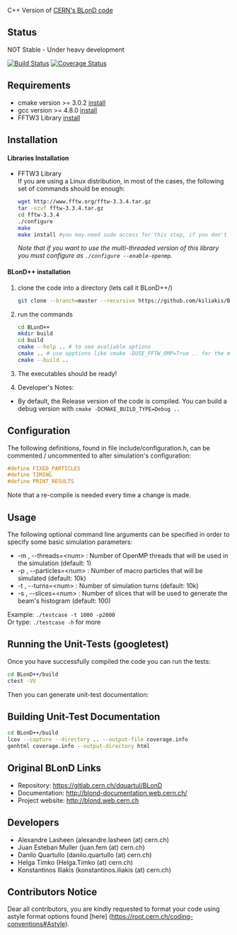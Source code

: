 C++ Version of [CERN's BLonD code][1]

## Status 

NOT Stable - Under heavy development

[![Build Status](https://travis-ci.org/kiliakis/BLonD-minimal-cpp.svg?branch=master)](https://travis-ci.org/kiliakis/BLonD-minimal-cpp)
[![Coverage Status](https://coveralls.io/repos/github/kiliakis/BLonD-minimal-cpp/badge.svg?branch=master)](https://coveralls.io/github/kiliakis/BLonD-minimal-cpp?branch=master)

## Requirements
* cmake version >= 3.0.2 [install](https://cmake.org/install/)
* gcc version >= 4.8.0 [install](https://gcc.gnu.org/wiki/InstallingGCC)  
* FFTW3 Library [install](http://www.fftw.org/download.html)


## Installation

#### Libraries Installation

* FFTW3 Library  
  If you are using a Linux distribution, in most of the cases, the following set of commands should be enough:
    
    ```bash
    wget http://www.fftw.org/fftw-3.3.4.tar.gz
    tar -xzvf fftw-3.3.4.tar.gz
    cd fftw-3.3.4
    ./configure  
    make 
    make install #you may need sudo access for this step, if you don't have it then try ./configure --prefix=/path/to/install
    ```
  *Note that if you want to use the multi-threaded version of this library you must configure as `./configure --enable-openmp`.*

#### BLonD++ installation

1. clone the code into a directory (lets call it BLonD++/)  
    ```bash  
    git clone --branch=master --recursive https://github.com/kiliakis/BLonD-minimal-cpp.git BLonD++    
    ```

2. run the commands 
    ```bash
    cd BLonD++
    mkdir build  
    cd build 
    cmake --help .. # to see avaliable options
    cmake .. # use opptions like cmake -DUSE_FFTW_OMP=True .. for the multithreaded version on Linux
    cmake --build ..
    ```

3. The executables should be ready!

4. Developer's Notes:
  * By default, the Release version of the code is compiled. You can build a debug version with `cmake -DCMAKE_BUILD_TYPE=Debug ..`     

## Configuration

The following definitions, found in file include/configuration.h, can be commented / uncommented to alter simulation's configuration:

```c
#define FIXED_PARTICLES
#define TIMING
#define PRINT_RESULTS
```

Note that a re-compile is needed every time a change is made. 

## Usage

The following optional command line arguments can be specified in order to specify some basic simulation parameters:

* -m <num>, --threads=\<num\> : Number of OpenMP threads that will be used in the simulation (default: 1)
* -p <num>, --particles=\<num\> : Number of macro particles that will be simulated (default: 10k)
* -t <num>, --turns=\<num\>     : Number of simulation turns (default: 10k)
* -s <num>, --slices=\<num\>    : Number of slices that will be used to generate the beam's histogram (default: 100)

Example: `./testcase -t 1000 -p2000`  
Or type: `./testcase -h` for more

## Running the Unit-Tests (googletest)
Once you have successfully compiled the code you can run the tests:
```bash
cd BLonD++/build
ctest -VV
```
Then you can generate unit-test documentation:
## Building Unit-Test Documentation
```bash
cd BLonD++/build
lcov --capture --directory .. --output-file coverage.info
genhtml coverage.info --output-directory html
```

## Original BLonD Links

* Repository: https://gitlab.cern.ch/dquartul/BLonD
* Documentation: http://blond-documentation.web.cern.ch/
* Project website: http://blond.web.cern.ch

## Developers

- Alexandre Lasheen (alexandre.lasheen (at) cern.ch)
- Juan Esteban Muller (juan.fem (at) cern.ch)
- Danilo Quartullo (danilo.quartullo (at) cern.ch)
- Helga Timko (Helga.Timko (at) cern.ch)
- Konstantinos Iliakis (konstantinos.iliakis (at) cern.ch)

## Contributors Notice

Dear all contributors, you are kindly requested to format your code using astyle format options found [here] (https://root.cern.ch/coding-conventions#Astyle).

[1]: http://blond.web.cern.ch

